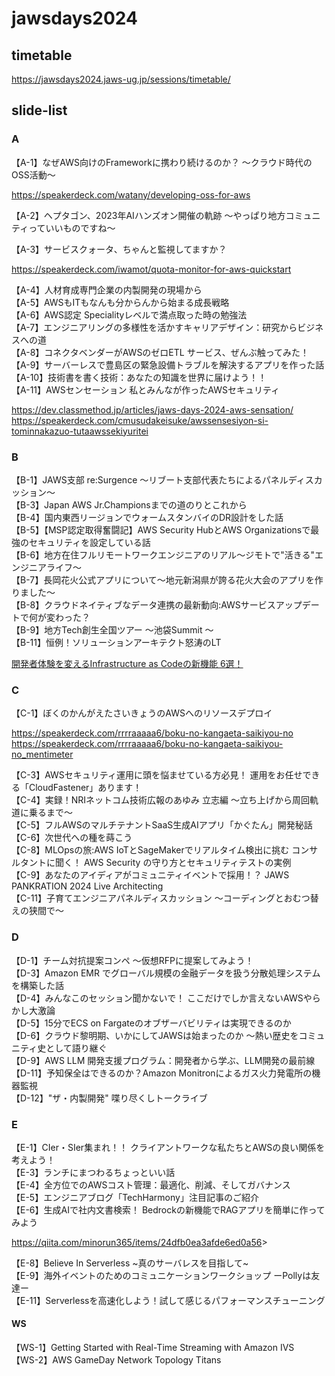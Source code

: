 # jawsdays2024

## timetable

<https://jawsdays2024.jaws-ug.jp/sessions/timetable/>

## slide-list

### A

【A-1】なぜAWS向けのFrameworkに携わり続けるのか？ ～クラウド時代のOSS活動～  

<https://speakerdeck.com/watany/developing-oss-for-aws>

【A-2】ヘプタゴン、2023年AIハンズオン開催の軌跡 〜やっぱり地方コミュニティっていいものですね〜  

【A-3】サービスクォータ、ちゃんと監視してますか？  

<https://speakerdeck.com/iwamot/quota-monitor-for-aws-quickstart>

【A-4】人材育成専門企業の内製開発の現場から  
【A-5】AWSもITもなんも分からんから始まる成長戦略  
【A-6】AWS認定 Specialityレベルで満点取った時の勉強法  
【A-7】エンジニアリングの多様性を活かすキャリアデザイン：研究からビジネスへの道  
【A-8】コネクタベンダーがAWSのゼロETL サービス、ぜんぶ触ってみた！  
【A-9】サーバーレスで豊島区の緊急設備トラブルを解決するアプリを作った話  
【A-10】技術書を書く技術：あなたの知識を世界に届けよう！！  
【A-11】AWSセンセーション 私とみんなが作ったAWSセキュリティ  

<https://dev.classmethod.jp/articles/jaws-days-2024-aws-sensation/>
<https://speakerdeck.com/cmusudakeisuke/awssensesiyon-si-tominnakazuo-tutaawssekiyuritei>

### B

【B-1】JAWS支部 re:Surgence ～リブート支部代表たちによるパネルディスカッション～  
【B-3】Japan AWS Jr.Championsまでの道のりとこれから  
【B-4】国内東西リージョンでウォームスタンバイのDR設計をした話  
【B-5】【MSP認定取得奮闘記】AWS Security HubとAWS Organizationsで最強のセキュリティを設定している話  
【B-6】地方在住フルリモートワークエンジニアのリアル〜ジモトで"活きる"エンジニアライフ〜  
【B-7】長岡花火公式アプリについて〜地元新潟県が誇る花火大会のアプリを作りました〜  
【B-8】クラウドネイティブなデータ連携の最新動向:AWSサービスアップデートで何が変わった？  
【B-9】地方Tech創生全国ツアー 〜池袋Summit 〜  
【B-11】恒例！ソリューションアーキテクト怒涛のLT  

[開発者体験を変えるInfrastructure as Codeの新機能 6選！](https://speakerdeck.com/konokenj/iac-updates-2024-03-jaws-days)

### C

【C-1】ぼくのかんがえたさいきょうのAWSへのリソースデプロイ  

<https://speakerdeck.com/rrrraaaaa6/boku-no-kangaeta-saikiyou-no>
<https://speakerdeck.com/rrrraaaaa6/boku-no-kangaeta-saikiyou-no_mentimeter>

【C-3】AWSセキュリティ運用に頭を悩ませている方必見！ 運用をお任せできる「CloudFastener」あります！  
【C-4】実録！NRIネットコム技術広報のあゆみ 立志編 ～立ち上げから周回軌道に乗るまで～  
【C-5】フルAWSのマルチテナントSaaS生成AIアプリ「かぐたん」開発秘話  
【C-6】次世代への種を蒔こう  
【C-8】MLOpsの旅:AWS IoTとSageMakerでリアルタイム検出に挑む コンサルタントに聞く！ AWS Security の守り方とセキュリティテストの実例  
【C-9】あなたのアイディアがコミュニティイベントで採用！？ JAWS PANKRATION 2024 Live Architecting  
【C-11】子育てエンジニアパネルディスカッション ～コーディングとおむつ替えの狭間で～  

### D

【D-1】チーム対抗提案コンペ 〜仮想RFPに提案してみよう！  
【D-3】Amazon EMR でグローバル規模の金融データを扱う分散処理システムを構築した話  
【D-4】みんなこのセッション聞かないで！ ここだけでしか言えないAWSやらかし大激論  
【D-5】15分でECS on Fargateのオブザーバビリティは実現できるのか  
【D-6】クラウド黎明期、いかにしてJAWSは始まったのか ～熱い歴史をコミュニティ史として語り継ぐ  
【D-9】AWS LLM 開発支援プログラム：開発者から学ぶ、LLM開発の最前線  
【D-11】予知保全はできるのか？Amazon Monitronによるガス火力発電所の機器監視  
【D-12】"ザ・内製開発" 喋り尽くしトークライブ  

### E

【E-1】CIer・SIer集まれ！！ クライアントワークな私たちとAWSの良い関係を考えよう！  
【E-3】ランチにまつわるちょっといい話  
【E-4】全方位でのAWSコスト管理：最適化、削減、そしてガバナンス  
【E-5】エンジニアブログ「TechHarmony」注目記事のご紹介  
【E-6】生成AIで社内文書検索！ Bedrockの新機能でRAGアプリを簡単に作ってみよう  

<https://qiita.com/minorun365/items/24dfb0ea3afde6ed0a56>>

【E-8】Believe In Serverless ~真のサーバレスを目指して~  
【E-9】海外イベントのためのコミュニケーションワークショップ ーPollyは友達ー  
【E-11】Serverlessを高速化しよう！試して感じるパフォーマンスチューニング  

#### WS

【WS-1】Getting Started with Real-Time Streaming with Amazon IVS  
【WS-2】AWS GameDay Network Topology Titans  
